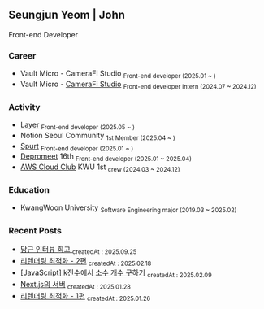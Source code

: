 ## Seungjun Yeom | John

Front-end Developer

### Career

- Vault Micro - CameraFi Studio <sub>Front-end developer (2025.01 ~ )</sub>
- Vault Micro - <a href="https://studio.camerafi.com/ko/about">CameraFi Studio</a> <sub>Front-end developer Intern (2024.07 ~ 2024.12)</sub>

### Activity

- <a href="https://www.layerapp.io/">Layer</a> <sub>Front-end developer (2025.05 ~ )</sub>
- Notion Seoul Community <sub>1st Member (2025.04 ~ )</sub>
- <a href="https://apps.apple.com/kr/app/spurt/id6743025568">Spurt</a> <sub>Front-end developer (2025.01 ~ )</sub>
- <a href="https://www.depromeet.com/about">Depromeet</a> 16th <sub>Front-end developer (2025.01 ~ 2025.04)</sub>
- <a href="https://aws.amazon.com/ko/developer/community/students/cloudclubs/?community-captains-all.sort-by=item.additionalFields.sortPosition&community-captains-all.sort-order=asc&awsf.filter-location=*all&awsf.filter-year=*all">AWS Cloud Club</a> KWU 1st <sub>crew (2024.03 ~ 2024.12)</sub>

### Education

- KwangWoon University <sub>Software Engineering major (2019.03 ~ 2025.02)</sub>

<!-- <hr />
<!--[![Hits](https://hits.seeyoufarm.com/api/count/incr/badge.svg?url=https%3A%2F%2Fgithub.com%2Fprgmr99&count_bg=%2393D4D5&title_bg=%23555555&icon=&icon_color=%23E7E7E7&title=hits&edge_flat=false)](https://hits.seeyoufarm.com)-->
<!-- <a href="https://github.com/prgmr99/gitanimals">
  <img src="https://render.gitanimals.org/lines/prgmr99?pet-id=3" width="1000" height="160"/>
</a> -->

<!--[![GitGarden](https://gitgarden.marshallku.dev/?user_name=prgmr99)](https://github.com/marshallku/gitgarden) -->

### Recent Posts

- <a href=https://yeomyeom.tistory.com/147>당근 인터뷰 회고 </a>
  <sub>createdAt : 2025.09.25</sub></br>
- <a href=https://yeomyeom.tistory.com/146>리렌더링 최적화 - 2편</a>
  <sub>createdAt : 2025.02.18</sub></br>
- <a href=https://yeomyeom.tistory.com/145>[JavaScript] k진수에서 소수 개수 구하기</a>
  <sub>createdAt : 2025.02.09</sub></br>
- <a href=https://yeomyeom.tistory.com/144>Next.js의 서버</a>
  <sub>createdAt : 2025.01.28</sub></br>
- <a href=https://yeomyeom.tistory.com/143>리렌더링 최적화 - 1편</a>
  <sub>createdAt : 2025.01.26</sub></br>
